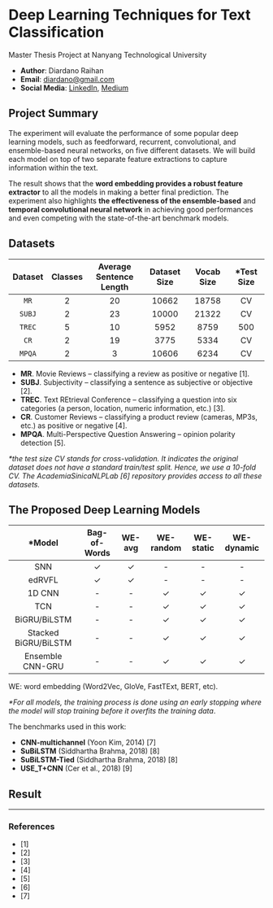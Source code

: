 # Deep Learning Techniques for Text Classification
Master Thesis Project at Nanyang Technological University
- __Author__: Diardano Raihan 
- __Email__: diardano@gmail.com
- __Social Media__: [LinkedIn](https://www.linkedin.com/in/diardanoraihan), [Medium](https://diardano.medium.com/)

## Project Summary
The experiment will evaluate the performance of some popular deep learning models, such as feedforward, recurrent, convolutional, and ensemble-based neural networks, on five different datasets. We will build each model on top of two separate feature extractions to capture information within the text. 

The result shows that the __word embedding provides a robust feature extractor__ to all the models in making a better final prediction. The experiment also highlights __the effectiveness of the ensemble-based__ and __temporal convolutional neural network__ in achieving good performances and even competing with the state-of-the-art benchmark models.

## Datasets
| Dataset | Classes | Average <br /> Sentence Length | Dataset Size | Vocab Size | *Test Size | 
|:-------:|:-------:|:-------------------:|:------------:|:----------:|:---------:|
| `MR`    | 2       | 20                  | 10662        | 18758      | CV        |
| `SUBJ`  | 2       | 23                  | 10000        | 21322      | CV        |
| `TREC`  | 5       | 10                  | 5952         | 8759       | 500       |
| `CR`    | 2       | 19                  | 3775         | 5334       | CV        |
| `MPQA`  | 2       | 3                   | 10606        | 6234       | CV        |
- __MR__. Movie Reviews – classifying a review as positive or negative [1].
- __SUBJ__. Subjectivity – classifying a sentence as subjective or objective [2].
- __TREC__. Text REtrieval Conference – classifying a question into six categories (a person, location, numeric information, etc.) [3].
- __CR__. Customer Reviews – classifying a product review (cameras, MP3s, etc.) as positive or negative [4].
- __MPQA__. Multi-Perspective Question Answering – opinion polarity detection [5].

_*the test size CV stands for cross-validation. It indicates the original dataset does not have a standard train/test split. Hence, we use a 10-fold CV. The AcademiaSinicaNLPLab [6] repository provides access to all these datasets._

## The Proposed Deep Learning Models
| *Model | Bag-of-Words | WE-avg| WE-random | WE-static | WE-dynamic |
| :---: | :---: | :---: | :---: | :---: | :---: |
| SNN | ✓ | ✓ | - | - | - |
| edRVFL | ✓ | ✓ | - | - | - |
| 1D CNN | - | - | ✓ | ✓ | ✓ |
| TCN | - | - |  ✓ | ✓ | ✓ |
| BiGRU/BiLSTM | - | - |  ✓ | ✓ | ✓ |
| Stacked BiGRU/BiLSTM | - | - | ✓ | ✓ | ✓ |
| Ensemble CNN-GRU | - | - |  ✓ | ✓ | ✓ |\

WE: word embedding (Word2Vec, GloVe, FastTExt, BERT, etc).

_*For all models, the training process is done using an early stopping where the model will stop training before it overfits the training data_.

The benchmarks used in this work:
- __CNN-multichannel__ (Yoon Kim, 2014) [7]
- __SuBiLSTM__ (Siddhartha Brahma, 2018) [8]
- __SuBiLSTM-Tied__ (Siddhartha Brahma, 2018) [8]
- __USE_T+CNN__ (Cer et al., 2018) [9]

## Result


***
### References
- [1]
- [2]
- [3]
- [4]
- [5]
- [6]
- [7]





